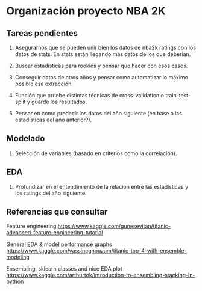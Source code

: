 # Organización proyecto NBA 2K

## Tareas pendientes
1. Asegurarnos que se pueden unir bien los datos de nba2k ratings con los datos de stats. En stats están llegando más datos de los que deberían.

2. Buscar estadísticas para rookies y pensar que hacer con esos casos.

3. Conseguir datos de otros años y pensar como automatizar lo máximo posible esa extracción.

4. Función que pruebe distintas técnicas de cross-validation o train-test-split y guarde los resultados.

5. Pensar en como predecir los datos del año siguiente (en base a las estadísticas del año anterior?).

## Modelado 

1. Selección de variables (basado en criterios como la correlación).


## EDA

1. Profundizar en el entendimiento de la relación entre las estadísticas y los ratings del año siguiente.

## Referencias que consultar
Feature engineering
https://www.kaggle.com/gunesevitan/titanic-advanced-feature-engineering-tutorial

General EDA & model performance graphs
https://www.kaggle.com/yassineghouzam/titanic-top-4-with-ensemble-modeling

Ensembling, sklearn classes and nice EDA plot
https://www.kaggle.com/arthurtok/introduction-to-ensembling-stacking-in-python
